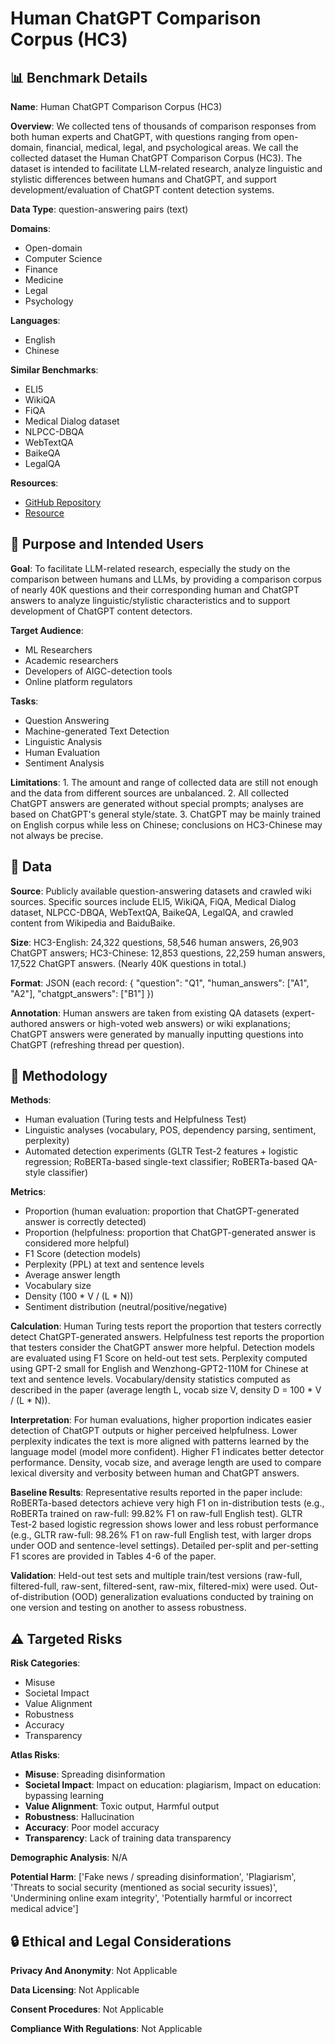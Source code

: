 # Human ChatGPT Comparison Corpus (HC3)

## 📊 Benchmark Details

**Name**: Human ChatGPT Comparison Corpus (HC3)

**Overview**: We collected tens of thousands of comparison responses from both human experts and ChatGPT, with questions ranging from open-domain, financial, medical, legal, and psychological areas. We call the collected dataset the Human ChatGPT Comparison Corpus (HC3). The dataset is intended to facilitate LLM-related research, analyze linguistic and stylistic differences between humans and ChatGPT, and support development/evaluation of ChatGPT content detection systems.

**Data Type**: question-answering pairs (text)

**Domains**:
- Open-domain
- Computer Science
- Finance
- Medicine
- Legal
- Psychology

**Languages**:
- English
- Chinese

**Similar Benchmarks**:
- ELI5
- WikiQA
- FiQA
- Medical Dialog dataset
- NLPCC-DBQA
- WebTextQA
- BaikeQA
- LegalQA

**Resources**:
- [GitHub Repository](https://github.com/Hello-SimpleAI/chatgpt-comparison-detection)
- [Resource](https://arxiv.org/abs/2301.07597)

## 🎯 Purpose and Intended Users

**Goal**: To facilitate LLM-related research, especially the study on the comparison between humans and LLMs, by providing a comparison corpus of nearly 40K questions and their corresponding human and ChatGPT answers to analyze linguistic/stylistic characteristics and to support development of ChatGPT content detectors.

**Target Audience**:
- ML Researchers
- Academic researchers
- Developers of AIGC-detection tools
- Online platform regulators

**Tasks**:
- Question Answering
- Machine-generated Text Detection
- Linguistic Analysis
- Human Evaluation
- Sentiment Analysis

**Limitations**: 1. The amount and range of collected data are still not enough and the data from different sources are unbalanced. 2. All collected ChatGPT answers are generated without special prompts; analyses are based on ChatGPT's general style/state. 3. ChatGPT may be mainly trained on English corpus while less on Chinese; conclusions on HC3-Chinese may not always be precise.

## 💾 Data

**Source**: Publicly available question-answering datasets and crawled wiki sources. Specific sources include ELI5, WikiQA, FiQA, Medical Dialog dataset, NLPCC-DBQA, WebTextQA, BaikeQA, LegalQA, and crawled content from Wikipedia and BaiduBaike.

**Size**: HC3-English: 24,322 questions, 58,546 human answers, 26,903 ChatGPT answers; HC3-Chinese: 12,853 questions, 22,259 human answers, 17,522 ChatGPT answers. (Nearly 40K questions in total.)

**Format**: JSON (each record: { "question": "Q1", "human_answers": ["A1", "A2"], "chatgpt_answers": ["B1"] })

**Annotation**: Human answers are taken from existing QA datasets (expert-authored answers or high-voted web answers) or wiki explanations; ChatGPT answers were generated by manually inputting questions into ChatGPT (refreshing thread per question).

## 🔬 Methodology

**Methods**:
- Human evaluation (Turing tests and Helpfulness Test)
- Linguistic analyses (vocabulary, POS, dependency parsing, sentiment, perplexity)
- Automated detection experiments (GLTR Test-2 features + logistic regression; RoBERTa-based single-text classifier; RoBERTa-based QA-style classifier)

**Metrics**:
- Proportion (human evaluation: proportion that ChatGPT-generated answer is correctly detected)
- Proportion (helpfulness: proportion that ChatGPT-generated answer is considered more helpful)
- F1 Score (detection models)
- Perplexity (PPL) at text and sentence levels
- Average answer length
- Vocabulary size
- Density (100 * V / (L * N))
- Sentiment distribution (neutral/positive/negative)

**Calculation**: Human Turing tests report the proportion that testers correctly detect ChatGPT-generated answers. Helpfulness test reports the proportion that testers consider the ChatGPT answer more helpful. Detection models are evaluated using F1 Score on held-out test sets. Perplexity computed using GPT-2 small for English and Wenzhong-GPT2-110M for Chinese at text and sentence levels. Vocabulary/density statistics computed as described in the paper (average length L, vocab size V, density D = 100 * V / (L * N)).

**Interpretation**: For human evaluations, higher proportion indicates easier detection of ChatGPT outputs or higher perceived helpfulness. Lower perplexity indicates the text is more aligned with patterns learned by the language model (model more confident). Higher F1 indicates better detector performance. Density, vocab size, and average length are used to compare lexical diversity and verbosity between human and ChatGPT answers.

**Baseline Results**: Representative results reported in the paper include: RoBERTa-based detectors achieve very high F1 on in-distribution tests (e.g., RoBERTa trained on raw-full: 99.82% F1 on raw-full English test). GLTR Test-2 based logistic regression shows lower and less robust performance (e.g., GLTR raw-full: 98.26% F1 on raw-full English test, with larger drops under OOD and sentence-level settings). Detailed per-split and per-setting F1 scores are provided in Tables 4-6 of the paper.

**Validation**: Held-out test sets and multiple train/test versions (raw-full, filtered-full, raw-sent, filtered-sent, raw-mix, filtered-mix) were used. Out-of-distribution (OOD) generalization evaluations conducted by training on one version and testing on another to assess robustness.

## ⚠️ Targeted Risks

**Risk Categories**:
- Misuse
- Societal Impact
- Value Alignment
- Robustness
- Accuracy
- Transparency

**Atlas Risks**:
- **Misuse**: Spreading disinformation
- **Societal Impact**: Impact on education: plagiarism, Impact on education: bypassing learning
- **Value Alignment**: Toxic output, Harmful output
- **Robustness**: Hallucination
- **Accuracy**: Poor model accuracy
- **Transparency**: Lack of training data transparency

**Demographic Analysis**: N/A

**Potential Harm**: ['Fake news / spreading disinformation', 'Plagiarism', 'Threats to social security (mentioned as social security issues)', 'Undermining online exam integrity', 'Potentially harmful or incorrect medical advice']

## 🔒 Ethical and Legal Considerations

**Privacy And Anonymity**: Not Applicable

**Data Licensing**: Not Applicable

**Consent Procedures**: Not Applicable

**Compliance With Regulations**: Not Applicable
